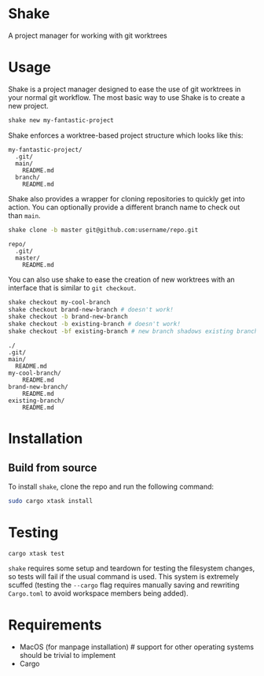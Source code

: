# Shake

A project manager for working with git worktrees

# Usage

Shake is a project manager designed to ease the use of git worktrees in your normal git workflow.
The most basic way to use Shake is to create a new project.

```sh
shake new my-fantastic-project
```

Shake enforces a worktree-based project structure which looks like this:

```
my-fantastic-project/
  .git/
  main/ 
    README.md
  branch/
    README.md
```

Shake also provides a wrapper for cloning repositories to quickly get into action. You can optionally
provide a different branch name to check out than `main`.

```sh
shake clone -b master git@github.com:username/repo.git
```
```
repo/
  .git/
  master/
    README.md
```

You can also use shake to ease the creation of new worktrees with an interface that is similar
to `git checkout`.

```sh
shake checkout my-cool-branch
shake checkout brand-new-branch # doesn't work!
shake checkout -b brand-new-branch
shake checkout -b existing-branch # doesn't work!
shake checkout -bf existing-branch # new branch shadows existing branch
```
```
./
.git/
main/
  README.md
my-cool-branch/
    README.md
brand-new-branch/
    README.md
existing-branch/
    README.md
```

# Installation

## Build from source 

To install `shake`, clone the repo and run the following command:

```sh
sudo cargo xtask install
```

# Testing

```
cargo xtask test
```

`shake` requires some setup and teardown for testing the filesystem changes, so tests will fail if
the usual command is used. This system is extremely scuffed (testing the `--cargo` flag requires
manually saving and rewriting `Cargo.toml` to avoid workspace members being added).

# Requirements

- MacOS (for manpage installation) # support for other operating systems should be trivial to implement
- Cargo
